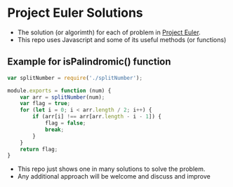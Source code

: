 # Project Euler Solutions

- The solution (or algorimth) for each of problem in [Project Euler](https://projecteuler.net).
- This repo uses Javascript and some of its useful methods (or functions)

## Example for isPalindromic() function
```Javascript
var splitNumber = require('./splitNumber');

module.exports = function (num) {
    var arr = splitNumber(num);
    var flag = true;
    for (let i = 0; i < arr.length / 2; i++) {
        if (arr[i] !== arr[arr.length - i - 1]) {
            flag = false;
            break;
        }
    }
    return flag;
}
```

- This repo just shows one in many solutions to solve the problem.
- Any additional approach will be welcome and discuss and improve